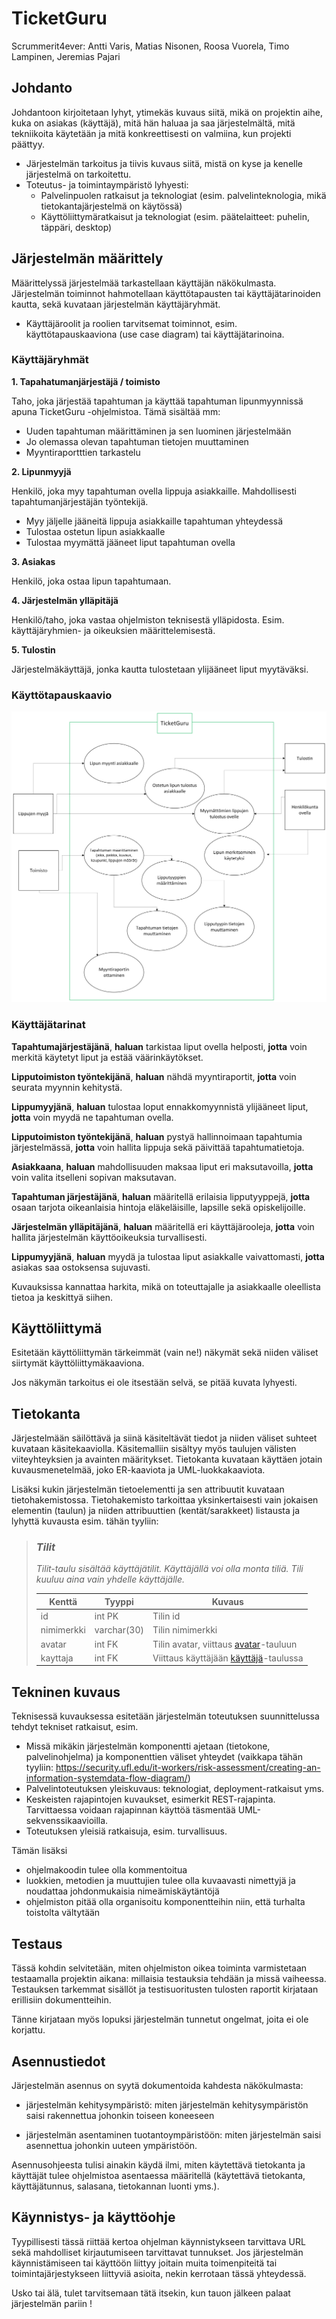 # TicketGuru

Scrummerit4ever: Antti Varis, Matias Nisonen, Roosa Vuorela,
Timo Lampinen, Jeremias Pajari

## Johdanto

Johdantoon kirjoitetaan lyhyt, ytimekäs kuvaus siitä, mikä on projektin aihe,
kuka on asiakas (käyttäjä), mitä hän haluaa ja saa järjestelmältä, mitä
tekniikoita käytetään ja mitä konkreettisesti on valmiina, kun projekti päättyy.

-   Järjestelmän tarkoitus ja tiivis kuvaus siitä, mistä on kyse ja kenelle järjestelmä on tarkoitettu.
-   Toteutus- ja toimintaympäristö lyhyesti:  
    -   Palvelinpuolen ratkaisut ja teknologiat (esim. palvelinteknologia, mikä tietokantajärjestelmä on käytössä)
    -   Käyttöliittymäratkaisut ja teknologiat (esim. päätelaitteet: puhelin,
    täppäri, desktop)

## Järjestelmän määrittely

Määrittelyssä järjestelmää tarkastellaan käyttäjän näkökulmasta. Järjestelmän
toiminnot hahmotellaan käyttötapausten tai käyttäjätarinoiden kautta, sekä kuvataan järjestelmän
käyttäjäryhmät.

-   Käyttäjäroolit ja roolien tarvitsemat toiminnot, esim. käyttötapauskaaviona
    (use case diagram) tai käyttäjätarinoina.

### Käyttäjäryhmät

**1. Tapahatumanjärjestäjä / toimisto**

Taho, joka järjestää tapahtuman ja käyttää tapahtuman lipunmyynnissä apuna TicketGuru -ohjelmistoa. Tämä sisältää mm:
- Uuden tapahtuman määrittäminen ja sen luominen järjestelmään
- Jo olemassa olevan tapahtuman tietojen muuttaminen
- Myyntiraportttien tarkastelu

**2. Lipunmyyjä**

Henkilö, joka myy tapahtuman ovella lippuja asiakkaille. Mahdollisesti tapahtumanjärjestäjän työntekijä.
- Myy jäljelle jääneitä lippuja asiakkaille tapahtuman yhteydessä
- Tulostaa ostetun lipun asiakkaalle
- Tulostaa myymättä jääneet liput tapahtuman ovella


**3. Asiakas**

Henkilö, joka ostaa lipun tapahtumaan.

**4. Järjestelmän ylläpitäjä**

Henkilö/taho, joka vastaa ohjelmiston teknisestä ylläpidosta. Esim. käyttäjäryhmien- ja oikeuksien määrittelemisestä.

**5. Tulostin**

Järjestelmäkäyttäjä, jonka kautta tulostetaan ylijääneet liput myytäväksi.

### Käyttötapauskaavio

![käyttötapauskaavio](https://github.com/Pajarjeremias/TicketGuru/blob/develop/k%C3%A4ytt%C3%A4j%C3%A4roolit.png)

### Käyttäjätarinat

**Tapahtumajärjestäjänä**, **haluan** tarkistaa liput ovella helposti, **jotta** voin merkitä käytetyt liput ja estää väärinkäytökset.

**Lipputoimiston työntekijänä**, **haluan** nähdä myyntiraportit, **jotta** voin seurata myynnin kehitystä.

**Lippumyyjänä**, **haluan** tulostaa loput ennakkomyynnistä ylijääneet liput, **jotta** voin myydä ne tapahtuman ovella.

**Lipputoimiston työntekijänä**, **haluan** pystyä hallinnoimaan tapahtumia järjestelmässä, **jotta** voin hallita lippuja sekä päivittää tapahtumatietoja.

**Asiakkaana**, **haluan** mahdollisuuden maksaa liput eri maksutavoilla, **jotta** voin valita itselleni sopivan maksutavan.

**Tapahtuman järjestäjänä**, **haluan** määritellä erilaisia lipputyyppejä, **jotta** osaan tarjota oikeanlaisia hintoja eläkeläisille, lapsille sekä opiskelijoille.

**Järjestelmän ylläpitäjänä**, **haluan** määritellä eri käyttäjärooleja, **jotta** voin hallita järjestelmän käyttöoikeuksia turvallisesti.

**Lippumyyjänä**, **haluan** myydä ja tulostaa liput asiakkalle vaivattomasti, **jotta** asiakas saa ostoksensa sujuvasti.

Kuvauksissa kannattaa harkita, mikä on toteuttajalle ja asiakkaalle oleellista
tietoa ja keskittyä siihen.

## Käyttöliittymä

Esitetään käyttöliittymän tärkeimmät (vain ne!) näkymät sekä niiden väliset siirtymät käyttöliittymäkaaviona. 

Jos näkymän tarkoitus ei ole itsestään selvä, se pitää kuvata lyhyesti.

## Tietokanta

Järjestelmään säilöttävä ja siinä käsiteltävät tiedot ja niiden väliset suhteet
kuvataan käsitekaaviolla. Käsitemalliin sisältyy myös taulujen välisten viiteyhteyksien ja avainten
määritykset. Tietokanta kuvataan käyttäen jotain kuvausmenetelmää, joko ER-kaaviota ja UML-luokkakaaviota.

Lisäksi kukin järjestelmän tietoelementti ja sen attribuutit kuvataan
tietohakemistossa. Tietohakemisto tarkoittaa yksinkertaisesti vain jokaisen elementin (taulun) ja niiden
attribuuttien (kentät/sarakkeet) listausta ja lyhyttä kuvausta esim. tähän tyyliin:

> ### _Tilit_
> _Tilit-taulu sisältää käyttäjätilit. Käyttäjällä voi olla monta tiliä. Tili kuuluu aina vain yhdelle käyttäjälle._
>
> Kenttä | Tyyppi | Kuvaus
> ------ | ------ | ------
> id | int PK | Tilin id
> nimimerkki | varchar(30) |  Tilin nimimerkki
> avatar | int FK | Tilin avatar, viittaus [avatar](#Avatar)-tauluun
> kayttaja | int FK | Viittaus käyttäjään [käyttäjä](#Kayttaja)-taulussa

## Tekninen kuvaus

Teknisessä kuvauksessa esitetään järjestelmän toteutuksen suunnittelussa tehdyt tekniset
ratkaisut, esim.

-   Missä mikäkin järjestelmän komponentti ajetaan (tietokone, palvelinohjelma)
    ja komponenttien väliset yhteydet (vaikkapa tähän tyyliin:
    https://security.ufl.edu/it-workers/risk-assessment/creating-an-information-systemdata-flow-diagram/)
-   Palvelintoteutuksen yleiskuvaus: teknologiat, deployment-ratkaisut yms.
-   Keskeisten rajapintojen kuvaukset, esimerkit REST-rajapinta. Tarvittaessa voidaan rajapinnan käyttöä täsmentää
    UML-sekvenssikaavioilla.
-   Toteutuksen yleisiä ratkaisuja, esim. turvallisuus.

Tämän lisäksi

-   ohjelmakoodin tulee olla kommentoitua
-   luokkien, metodien ja muuttujien tulee olla kuvaavasti nimettyjä ja noudattaa
    johdonmukaisia nimeämiskäytäntöjä
-   ohjelmiston pitää olla organisoitu komponentteihin niin, että turhalta toistolta
    vältytään

## Testaus

Tässä kohdin selvitetään, miten ohjelmiston oikea toiminta varmistetaan
testaamalla projektin aikana: millaisia testauksia tehdään ja missä vaiheessa.
Testauksen tarkemmat sisällöt ja testisuoritusten tulosten raportit kirjataan
erillisiin dokumentteihin.

Tänne kirjataan myös lopuksi järjestelmän tunnetut ongelmat, joita ei ole korjattu.

## Asennustiedot

Järjestelmän asennus on syytä dokumentoida kahdesta näkökulmasta:

-   järjestelmän kehitysympäristö: miten järjestelmän kehitysympäristön saisi
    rakennettua johonkin toiseen koneeseen

-   järjestelmän asentaminen tuotantoympäristöön: miten järjestelmän saisi
    asennettua johonkin uuteen ympäristöön.

Asennusohjeesta tulisi ainakin käydä ilmi, miten käytettävä tietokanta ja
käyttäjät tulee ohjelmistoa asentaessa määritellä (käytettävä tietokanta,
käyttäjätunnus, salasana, tietokannan luonti yms.).

## Käynnistys- ja käyttöohje

Tyypillisesti tässä riittää kertoa ohjelman käynnistykseen tarvittava URL sekä
mahdolliset kirjautumiseen tarvittavat tunnukset. Jos järjestelmän
käynnistämiseen tai käyttöön liittyy joitain muita toimenpiteitä tai toimintajärjestykseen liittyviä asioita, nekin kerrotaan tässä yhteydessä.

Usko tai älä, tulet tarvitsemaan tätä itsekin, kun tauon jälkeen palaat
järjestelmän pariin !
